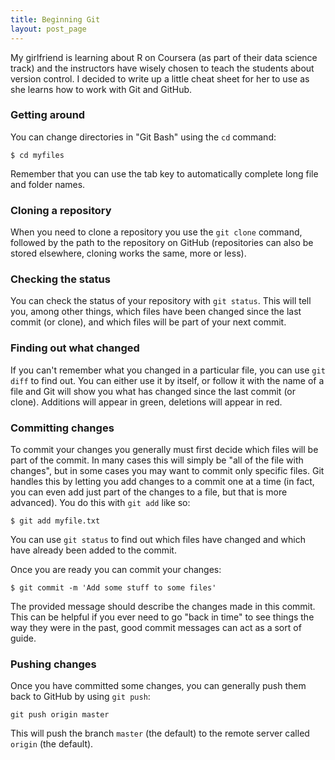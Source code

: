 ```yaml
---
title: Beginning Git
layout: post_page
---
```

My girlfriend is learning about R on Coursera (as part of their data science
track) and the instructors have wisely chosen to teach the students about
version control. I decided to write up a little cheat sheet for her to use as
she learns how to work with Git and GitHub.

### Getting around

You can change directories in "Git Bash" using the `cd` command:

```
$ cd myfiles
```

Remember that you can use the tab key to automatically complete long file and
folder names.

### Cloning a repository

When you need to clone a repository you use the `git clone` command, followed by
the path to the repository on GitHub (repositories can also be stored elsewhere,
cloning works the same, more or less).

### Checking the status

You can check the status of your repository with `git status`. This will tell
you, among other things, which files have been changed since the last commit (or
clone), and which files will be part of your next commit.

### Finding out what changed

If you can't remember what you changed in a particular file, you can use `git
diff` to find out. You can either use it by itself, or follow it with the name
of a file and Git will show you what has changed since the last commit (or
clone). Additions will appear in green, deletions will appear in red.

### Committing changes

To commit your changes you generally must first decide which files will be part
of the commit. In many cases this will simply be "all of the file with changes",
but in some cases you may want to commit only specific files. Git handles this
by letting you add changes to a commit one at a time (in fact, you can even add
just part of the changes to a file, but that is more advanced). You do this with
`git add` like so:

```
$ git add myfile.txt
```

You can use `git status` to find out which files have changed and which have
already been added to the commit.

Once you are ready you can commit your changes:

```
$ git commit -m 'Add some stuff to some files'
```

The provided message should describe the changes made in this commit. This can
be helpful if you ever need to go "back in time" to see things the way they were
in the past, good commit messages can act as a sort of guide.

### Pushing changes

Once you have committed some changes, you can generally push them back to GitHub
by using `git push`:

```
git push origin master
```

This will push the branch `master` (the default) to the remote server called
`origin` (the default).
